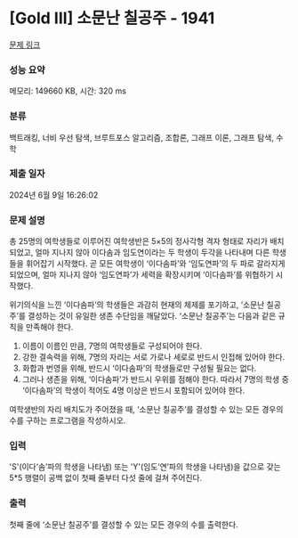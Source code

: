 # [Gold III] 소문난 칠공주 - 1941 

[문제 링크](https://www.acmicpc.net/problem/1941) 

### 성능 요약

메모리: 149660 KB, 시간: 320 ms

### 분류

백트래킹, 너비 우선 탐색, 브루트포스 알고리즘, 조합론, 그래프 이론, 그래프 탐색, 수학

### 제출 일자

2024년 6월 9일 16:26:02

### 문제 설명

<p>총 25명의 여학생들로 이루어진 여학생반은 5×5의 정사각형 격자 형태로 자리가 배치되었고, 얼마 지나지 않아 이다솜과 임도연이라는 두 학생이 두각을 나타내며 다른 학생들을 휘어잡기 시작했다. 곧 모든 여학생이 ‘이다솜파’와 ‘임도연파’의 두 파로 갈라지게 되었으며, 얼마 지나지 않아 ‘임도연파’가 세력을 확장시키며 ‘이다솜파’를 위협하기 시작했다.</p>

<p>위기의식을 느낀 ‘이다솜파’의 학생들은 과감히 현재의 체제를 포기하고, ‘소문난 칠공주’를 결성하는 것이 유일한 생존 수단임을 깨달았다. ‘소문난 칠공주’는 다음과 같은 규칙을 만족해야 한다.</p>

<ol>
	<li>이름이 이름인 만큼, 7명의 여학생들로 구성되어야 한다.</li>
	<li>강한 결속력을 위해, 7명의 자리는 서로 가로나 세로로 반드시 인접해 있어야 한다.</li>
	<li>화합과 번영을 위해, 반드시 ‘이다솜파’의 학생들로만 구성될 필요는 없다.</li>
	<li>그러나 생존을 위해, ‘이다솜파’가 반드시 우위를 점해야 한다. 따라서 7명의 학생 중 ‘이다솜파’의 학생이 적어도 4명 이상은 반드시 포함되어 있어야 한다.</li>
</ol>

<p>여학생반의 자리 배치도가 주어졌을 때, ‘소문난 칠공주’를 결성할 수 있는 모든 경우의 수를 구하는 프로그램을 작성하시오.</p>

### 입력 

 <p>'S'(이다‘솜’파의 학생을 나타냄) 또는 'Y'(임도‘연’파의 학생을 나타냄)을 값으로 갖는 5*5 행렬이 공백 없이 첫째 줄부터 다섯 줄에 걸쳐 주어진다.</p>

### 출력 

 <p>첫째 줄에 ‘소문난 칠공주’를 결성할 수 있는 모든 경우의 수를 출력한다.</p>

